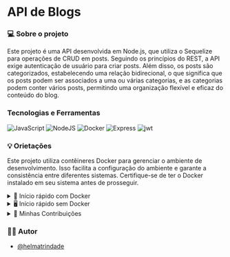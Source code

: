 #  API de Blogs

### 💻 Sobre o projeto
Este projeto é uma API desenvolvida em Node.js, que utiliza o Sequelize para operações de CRUD em posts. Seguindo os princípios do REST, a API exige autenticação de usuário para criar posts. Além disso, os posts são categorizados, estabelecendo uma relação bidirecional, o que significa que os posts podem ser associados a uma ou várias categorias, e as categorias podem conter vários posts, permitindo uma organização flexível e eficaz do conteúdo do blog.
<br>
### Tecnologias e Ferramentas
<div>
    <img src='https://img.shields.io/badge/JavaScript-F7DF1E?style=for-the-badge&logo=javascript&logoColor=black' alt='JavaScript' />
    <img src="https://img.shields.io/badge/Node.js-339933?style=for-the-badge&logo=nodedotjs&logoColor=white" alt="NodeJS"/>
    <img src="https://img.shields.io/badge/Docker-2CA5E0?style=for-the-badge&logo=docker&logoColor=white" alt="Docker"/>
    <img src="https://img.shields.io/badge/Express.js-000000?style=for-the-badge&logo=express&logoColor=white" alt="Express"/>
    <img src="https://img.shields.io/badge/JWT-000000?style=for-the-badge&logo=JSON%20web%20tokens&logoColor=white" alt="jwt"/>
</div>

### 💡 Orietações
Este projeto utiliza contêineres Docker para gerenciar o ambiente de desenvolvimento. Isso facilita a configuração do ambiente e garante a consistência entre diferentes sistemas. Certifique-se de ter o Docker instalado em seu sistema antes de prosseguir.
<br>

 <details>
 <summary> 🐳 Início rápido com Docker</summary><br>

**Antes de começar, seu docker-compose precisa estar na versão 1.29 ou superior. [Veja aqui](https://www.digitalocean.com/community/tutorials/how-to-install-and-use-docker-compose-on-ubuntu-20-04-pt) ou [na documentação](https://docs.docker.com/compose/install/) como instalá-lo. No primeiro artigo, você pode substituir onde está com `1.26.0` por `1.29.2`.**

```bash
# Rode os serviços `node` e `db` com o comando
docker-compose up -d --build
```

- Lembre-se de parar o `mysql` se estiver usando localmente na porta padrão (`3306`), ou adapte, caso queria fazer uso da aplicação em containers;

- Esses serviços irão inicializar um container chamado `blogs_api` e outro chamado `blogs_api_db`;

- A partir daqui você pode rodar o container `blogs_api` via CLI ou abri-lo no VS Code;

```bash
# Para ter acesso ao terminal interativo do container criado pelo compose, que está rodando em segundo plano.
docker exec -it blogs_api bash

# Dentro do container, Instale as dependências.
npm install
```

- **Atenção:** Caso opte por utilizar o Docker, **TODOS** os comandos disponíveis no `package.json` (npm start, npm test, npm run dev, ...) devem ser executados **DENTRO** do container, ou seja, no terminal que aparece após a execução do comando `docker exec` citado acima. 
<br>
<br>
</details>

 <details>
 <summary>🖥️ Início rápido sem Docker</summary><br>

-  Instale as dependências com `npm install`.
```bash
# em um terminal, inicie a aplicação
npm install
```

- Crie um arquivo `.env` na raiz do projeto seguindo o padrão do arquivo [`env.example`](./env.example) e o modifique de acordo com a necessidade.

```bash
    env $(cat .env) npm run dev
 ```

- Coloque `env $(cat .env)` antes de qualquer comando que for executar, por exemplo:

 ```bash
    env $(cat .env) npm run dev
```
</details>

<details>
 <summary>🤗 Minhas Contribuições</summary><br>

Neste projeto, minhas contribuições incluem:

- Criação das migrações para as tabelas `users`, `categories`, `blog_posts` e `posts_categories`.
- Desenvolvimento do modelo `User` em `src/models/User.js` com as propriedades corretas.
- Desenvolvimento do modelo `Category` em `src/models/Category.js` com as propriedades corretas.
- Desenvolvimento do modelo `BlogPost` em `src/models/BlogPost.js` com as propriedades corretas.

- Implementação dos endpoints da API:
  1. `POST /login` para autenticação de usuário.
  2. `POST /user` para criação de novos usuários.
  3. `GET /user` para recuperar informações do usuário.
  4. `GET /user/:id` para trazer o user baseado no id.
  5. `POST /categories` para adicionar uma nova categoria a  tabela no banco de dados.
  7. `GET /post` para trazer todos os blogs post.

Essas contribuições representam minha parcela de trabalho neste projeto. Obrigada por conferir o projeto!
<br>
</details>

### 🙋‍♀️  Autor

- [@helmatrindade](https://github.com/helmatrindade)
